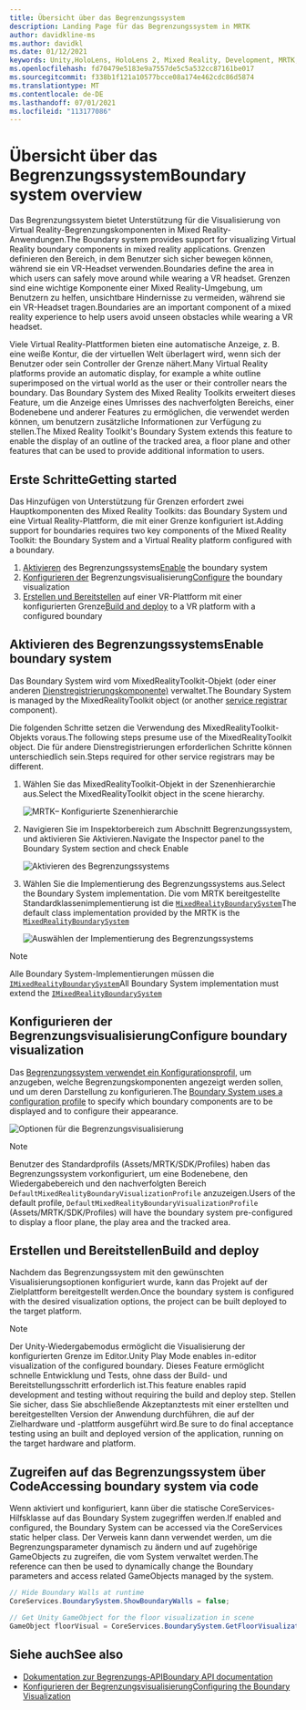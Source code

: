 ```yaml
---
title: Übersicht über das Begrenzungssystem
description: Landing Page für das Begrenzungssystem in MRTK
author: davidkline-ms
ms.author: davidkl
ms.date: 01/12/2021
keywords: Unity,HoloLens, HoloLens 2, Mixed Reality, Development, MRTK, Boundary System,
ms.openlocfilehash: fd70479e5183e9a7557de5c5a532cc87161be017
ms.sourcegitcommit: f338b1f121a10577bcce08a174e462cdc86d5874
ms.translationtype: MT
ms.contentlocale: de-DE
ms.lasthandoff: 07/01/2021
ms.locfileid: "113177086"
---
```

# <a name="boundary-system-overview"></a><span data-ttu-id="b9c7b-104">Übersicht über das Begrenzungssystem</span><span class="sxs-lookup"><span data-stu-id="b9c7b-104">Boundary system overview</span></span>

<span data-ttu-id="b9c7b-105">Das Begrenzungssystem bietet Unterstützung für die Visualisierung von Virtual Reality-Begrenzungskomponenten in Mixed Reality-Anwendungen.</span><span class="sxs-lookup"><span data-stu-id="b9c7b-105">The Boundary system provides support for visualizing Virtual Reality boundary components in mixed reality applications.</span></span> <span data-ttu-id="b9c7b-106">Grenzen definieren den Bereich, in dem Benutzer sich sicher bewegen können, während sie ein VR-Headset verwenden.</span><span class="sxs-lookup"><span data-stu-id="b9c7b-106">Boundaries define the area in which users can safely move around while wearing a VR headset.</span></span> <span data-ttu-id="b9c7b-107">Grenzen sind eine wichtige Komponente einer Mixed Reality-Umgebung, um Benutzern zu helfen, unsichtbare Hindernisse zu vermeiden, während sie ein VR-Headset tragen.</span><span class="sxs-lookup"><span data-stu-id="b9c7b-107">Boundaries are an important component of a mixed reality experience to help users avoid unseen obstacles while wearing a VR headset.</span></span>

<span data-ttu-id="b9c7b-108">Viele Virtual Reality-Plattformen bieten eine automatische Anzeige, z. B. eine weiße Kontur, die der virtuellen Welt überlagert wird, wenn sich der Benutzer oder sein Controller der Grenze nähert.</span><span class="sxs-lookup"><span data-stu-id="b9c7b-108">Many Virtual Reality platforms provide an automatic display, for example a white outline superimposed on the virtual world as the user or their controller nears the boundary.</span></span> <span data-ttu-id="b9c7b-109">Das Boundary System des Mixed Reality Toolkits erweitert dieses Feature, um die Anzeige eines Umrisses des nachverfolgten Bereichs, einer Bodenebene und anderer Features zu ermöglichen, die verwendet werden können, um benutzern zusätzliche Informationen zur Verfügung zu stellen.</span><span class="sxs-lookup"><span data-stu-id="b9c7b-109">The Mixed Reality Toolkit's Boundary System extends this feature to enable the display of an outline of the tracked area, a floor plane and other features that can be used to provide additional information to users.</span></span>

## <a name="getting-started"></a><span data-ttu-id="b9c7b-110">Erste Schritte</span><span class="sxs-lookup"><span data-stu-id="b9c7b-110">Getting started</span></span>

<span data-ttu-id="b9c7b-111">Das Hinzufügen von Unterstützung für Grenzen erfordert zwei Hauptkomponenten des Mixed Reality Toolkits: das Boundary System und eine Virtual Reality-Plattform, die mit einer Grenze konfiguriert ist.</span><span class="sxs-lookup"><span data-stu-id="b9c7b-111">Adding support for boundaries requires two key components of the Mixed Reality Toolkit: the Boundary System and a Virtual Reality platform configured with a boundary.</span></span>

1. <span data-ttu-id="b9c7b-112">[Aktivieren](#enable-boundary-system) des Begrenzungssystems</span><span class="sxs-lookup"><span data-stu-id="b9c7b-112">[Enable](#enable-boundary-system) the boundary system</span></span>
2. <span data-ttu-id="b9c7b-113">[Konfigurieren der](#configure-boundary-visualization) Begrenzungsvisualisierung</span><span class="sxs-lookup"><span data-stu-id="b9c7b-113">[Configure](#configure-boundary-visualization) the boundary visualization</span></span>
3. <span data-ttu-id="b9c7b-114">[Erstellen und Bereitstellen](#build-and-deploy) auf einer VR-Plattform mit einer konfigurierten Grenze</span><span class="sxs-lookup"><span data-stu-id="b9c7b-114">[Build and deploy](#build-and-deploy) to a VR platform with a configured boundary</span></span>

## <a name="enable-boundary-system"></a><span data-ttu-id="b9c7b-115">Aktivieren des Begrenzungssystems</span><span class="sxs-lookup"><span data-stu-id="b9c7b-115">Enable boundary system</span></span>

<span data-ttu-id="b9c7b-116">Das Boundary System wird vom MixedRealityToolkit-Objekt (oder einer anderen [Dienstregistrierungskomponente)](xref:Microsoft.MixedReality.Toolkit.IMixedRealityServiceRegistrar) verwaltet.</span><span class="sxs-lookup"><span data-stu-id="b9c7b-116">The Boundary System is managed by the MixedRealityToolkit object (or another [service registrar](xref:Microsoft.MixedReality.Toolkit.IMixedRealityServiceRegistrar) component).</span></span>

<span data-ttu-id="b9c7b-117">Die folgenden Schritte setzen die Verwendung des MixedRealityToolkit-Objekts voraus.</span><span class="sxs-lookup"><span data-stu-id="b9c7b-117">The following steps presume use of the MixedRealityToolkit object.</span></span> <span data-ttu-id="b9c7b-118">Die für andere Dienstregistrierungen erforderlichen Schritte können unterschiedlich sein.</span><span class="sxs-lookup"><span data-stu-id="b9c7b-118">Steps required for other service registrars may be different.</span></span>

1. <span data-ttu-id="b9c7b-119">Wählen Sie das MixedRealityToolkit-Objekt in der Szenenhierarchie aus.</span><span class="sxs-lookup"><span data-stu-id="b9c7b-119">Select the MixedRealityToolkit object in the scene hierarchy.</span></span>

    ![MRTK– Konfigurierte Szenenhierarchie](../images/MRTK_ConfiguredHierarchy.png)

1. <span data-ttu-id="b9c7b-121">Navigieren Sie im Inspektorbereich zum Abschnitt Begrenzungssystem, und aktivieren Sie Aktivieren.</span><span class="sxs-lookup"><span data-stu-id="b9c7b-121">Navigate the Inspector panel to the Boundary System section and check Enable</span></span>

    ![Aktivieren des Begrenzungssystems](../images/boundary/MRTKConfig_Boundary.png)

1. <span data-ttu-id="b9c7b-123">Wählen Sie die Implementierung des Begrenzungssystems aus.</span><span class="sxs-lookup"><span data-stu-id="b9c7b-123">Select the Boundary System implementation.</span></span> <span data-ttu-id="b9c7b-124">Die vom MRTK bereitgestellte Standardklassenimplementierung ist die [`MixedRealityBoundarySystem`](xref:Microsoft.MixedReality.Toolkit.Boundary.MixedRealityBoundarySystem)</span><span class="sxs-lookup"><span data-stu-id="b9c7b-124">The default class implementation provided by the MRTK is the [`MixedRealityBoundarySystem`](xref:Microsoft.MixedReality.Toolkit.Boundary.MixedRealityBoundarySystem)</span></span>

    ![Auswählen der Implementierung des Begrenzungssystems](../images/boundary/BoundarySelectSystemType.png)

> [!NOTE]
> <span data-ttu-id="b9c7b-126">Alle Boundary System-Implementierungen müssen die [`IMixedRealityBoundarySystem`](xref:Microsoft.MixedReality.Toolkit.Boundary.IMixedRealityBoundarySystem)</span><span class="sxs-lookup"><span data-stu-id="b9c7b-126">All Boundary System implementation must extend the [`IMixedRealityBoundarySystem`](xref:Microsoft.MixedReality.Toolkit.Boundary.IMixedRealityBoundarySystem)</span></span>

## <a name="configure-boundary-visualization"></a><span data-ttu-id="b9c7b-127">Konfigurieren der Begrenzungsvisualisierung</span><span class="sxs-lookup"><span data-stu-id="b9c7b-127">Configure boundary visualization</span></span>

<span data-ttu-id="b9c7b-128">Das [Begrenzungssystem verwendet ein Konfigurationsprofil,](configuring-boundary-visualization.md) um anzugeben, welche Begrenzungskomponenten angezeigt werden sollen, und um deren Darstellung zu konfigurieren.</span><span class="sxs-lookup"><span data-stu-id="b9c7b-128">The [Boundary System uses a configuration profile](configuring-boundary-visualization.md) to specify which boundary components are to be displayed and to configure their appearance.</span></span>

![Optionen für die Begrenzungsvisualisierung](../images/boundary/BoundaryVisualizationProfile.png)

> [!NOTE]
> <span data-ttu-id="b9c7b-130">Benutzer des Standardprofils (Assets/MRTK/SDK/Profiles) haben das Begrenzungssystem vorkonfiguriert, um eine Bodenebene, den Wiedergabebereich und den nachverfolgten Bereich `DefaultMixedRealityBoundaryVisualizationProfile` anzuzeigen.</span><span class="sxs-lookup"><span data-stu-id="b9c7b-130">Users of the default profile, `DefaultMixedRealityBoundaryVisualizationProfile` (Assets/MRTK/SDK/Profiles) will have the boundary system pre-configured to display a floor plane, the play area and the tracked area.</span></span>

## <a name="build-and-deploy"></a><span data-ttu-id="b9c7b-131">Erstellen und Bereitstellen</span><span class="sxs-lookup"><span data-stu-id="b9c7b-131">Build and deploy</span></span>

<span data-ttu-id="b9c7b-132">Nachdem das Begrenzungssystem mit den gewünschten Visualisierungsoptionen konfiguriert wurde, kann das Projekt auf der Zielplattform bereitgestellt werden.</span><span class="sxs-lookup"><span data-stu-id="b9c7b-132">Once the boundary system is configured with the desired visualization options, the project can be built deployed to the target platform.</span></span>

> [!NOTE]
> <span data-ttu-id="b9c7b-133">Der Unity-Wiedergabemodus ermöglicht die Visualisierung der konfigurierten Grenze im Editor.</span><span class="sxs-lookup"><span data-stu-id="b9c7b-133">Unity Play Mode enables in-editor visualization of the configured boundary.</span></span> <span data-ttu-id="b9c7b-134">Dieses Feature ermöglicht schnelle Entwicklung und Tests, ohne dass der Build- und Bereitstellungsschritt erforderlich ist.</span><span class="sxs-lookup"><span data-stu-id="b9c7b-134">This feature enables rapid development and testing without requiring the build and deploy step.</span></span> <span data-ttu-id="b9c7b-135">Stellen Sie sicher, dass Sie abschließende Akzeptanztests mit einer erstellten und bereitgestellten Version der Anwendung durchführen, die auf der Zielhardware und -plattform ausgeführt wird.</span><span class="sxs-lookup"><span data-stu-id="b9c7b-135">Be sure to do final acceptance testing using an built and deployed version of the application, running on the target hardware and platform.</span></span>

## <a name="accessing-boundary-system-via-code"></a><span data-ttu-id="b9c7b-136">Zugreifen auf das Begrenzungssystem über Code</span><span class="sxs-lookup"><span data-stu-id="b9c7b-136">Accessing boundary system via code</span></span>

<span data-ttu-id="b9c7b-137">Wenn aktiviert und konfiguriert, kann über die statische CoreServices-Hilfsklasse auf das Boundary System zugegriffen werden.</span><span class="sxs-lookup"><span data-stu-id="b9c7b-137">If enabled and configured, the Boundary System can be accessed via the CoreServices static helper class.</span></span> <span data-ttu-id="b9c7b-138">Der Verweis kann dann verwendet werden, um die Begrenzungsparameter dynamisch zu ändern und auf zugehörige GameObjects zu zugreifen, die vom System verwaltet werden.</span><span class="sxs-lookup"><span data-stu-id="b9c7b-138">The reference can then be used to dynamically change the Boundary parameters and access related GameObjects managed by the system.</span></span>

```c#
// Hide Boundary Walls at runtime
CoreServices.BoundarySystem.ShowBoundaryWalls = false;

// Get Unity GameObject for the floor visualization in scene
GameObject floorVisual = CoreServices.BoundarySystem.GetFloorVisualization();
```

## <a name="see-also"></a><span data-ttu-id="b9c7b-139">Siehe auch</span><span class="sxs-lookup"><span data-stu-id="b9c7b-139">See also</span></span>

- [<span data-ttu-id="b9c7b-140">Dokumentation zur Begrenzungs-API</span><span class="sxs-lookup"><span data-stu-id="b9c7b-140">Boundary API documentation</span></span>](xref:Microsoft.MixedReality.Toolkit.Boundary)
- [<span data-ttu-id="b9c7b-141">Konfigurieren der Begrenzungsvisualisierung</span><span class="sxs-lookup"><span data-stu-id="b9c7b-141">Configuring the Boundary Visualization</span></span>](configuring-boundary-visualization.md)
